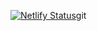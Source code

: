 [![Netlify Status](https://api.netlify.com/api/v1/badges/7c5089bc-1529-4208-9867-8d0f6b798f47/deploy-status)](https://app.netlify.com/sites/clean-todo/deploys)git